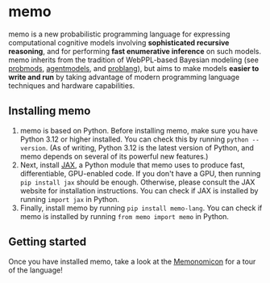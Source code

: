 # memo

memo is a new probabilistic programming language for expressing computational cognitive models involving **sophisticated recursive reasoning**, and for performing **fast enumerative inference** on such models. memo inherits from the tradition of WebPPL-based Bayesian modeling (see [probmods](http://probmods.org/), [agentmodels](https://agentmodels.org/), and [problang](https://www.problang.org/)), but aims to make models **easier to write and run** by taking advantage of modern programming language techniques and hardware capabilities.

## Installing memo

1. memo is based on Python. Before installing memo, make sure you have Python 3.12 or higher installed. You can check this by running `python --version`. (As of writing, Python 3.12 is the latest version of Python, and memo depends on several of its powerful new features.)
2. Next, install [JAX](https://github.com/google/jax), a Python module that memo uses to produce fast, differentiable, GPU-enabled code. If you don't have a GPU, then running `pip install jax` should be enough. Otherwise, please consult the JAX website for installation instructions. You can check if JAX is installed by running `import jax` in Python.
3. Finally, install memo by running `pip install memo-lang`. You can check if memo is installed by running `from memo import memo` in Python.

## Getting started

Once you have installed memo, take a look at the [Memonomicon](./Memonomicon.ipynb) for a tour of the language!